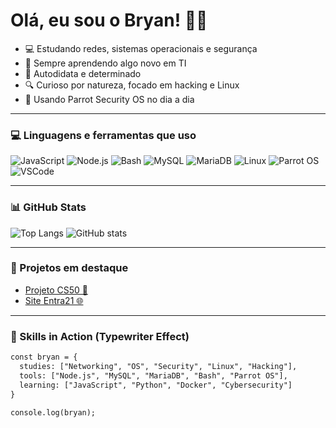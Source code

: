 # Olá, eu sou o Bryan! 👨‍💻

- 💻 Estudando redes, sistemas operacionais e segurança
- 🎯 Sempre aprendendo algo novo em TI
- 🧠 Autodidata e determinado
- 🔍 Curioso por natureza, focado em hacking e Linux
- 🧪 Usando Parrot Security OS no dia a dia

---

### 💻 Linguagens e ferramentas que uso

![JavaScript](https://img.shields.io/badge/JavaScript-F7DF1E?style=for-the-badge&logo=javascript&logoColor=black)
![Node.js](https://img.shields.io/badge/Node.js-339933?style=for-the-badge&logo=node.js&logoColor=white)
![Bash](https://img.shields.io/badge/Bash-4EAA25?style=for-the-badge&logo=gnu-bash&logoColor=white)
![MySQL](https://img.shields.io/badge/MySQL-4479A1?style=for-the-badge&logo=mysql&logoColor=white)
![MariaDB](https://img.shields.io/badge/MariaDB-003B57?style=for-the-badge&logo=mariadb&logoColor=white)
![Linux](https://img.shields.io/badge/Linux-FCC624?style=for-the-badge&logo=linux&logoColor=black)
![Parrot OS](https://img.shields.io/badge/Parrot_OS-008080?style=for-the-badge&logo=parrot-security&logoColor=white)
![VSCode](https://img.shields.io/badge/VSCode-007ACC?style=for-the-badge&logo=visual-studio-code&logoColor=white)

---

### 📊 GitHub Stats

![Top Langs](https://github-readme-stats.vercel.app/api/top-langs/?username=BryanFernanDESdev&layout=compact&theme=dracula)
![GitHub stats](https://github-readme-stats.vercel.app/api?username=BryanFernanDESdev&show_icons=true&theme=dracula)

---

### 🚀 Projetos em destaque

- [Projeto CS50 📘](https://github.com/BryanFernanDESdev/projeto-cs50)
- [Site Entra21 🌐](https://github.com/BryanFernanDESdev/projeto-entra21)

---

### 🎯 Skills in Action (Typewriter Effect)

```txt
const bryan = {
  studies: ["Networking", "OS", "Security", "Linux", "Hacking"],
  tools: ["Node.js", "MySQL", "MariaDB", "Bash", "Parrot OS"],
  learning: ["JavaScript", "Python", "Docker", "Cybersecurity"]
}

console.log(bryan);
